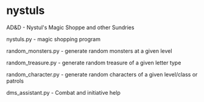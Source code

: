 # nystuls
AD&amp;D - Nystul's Magic Shoppe and other Sundries

nystuls.py - magic shopping program 

random_monsters.py - generate random monsters at a given level

random_treasure.py - generate random treasure of a given letter type

random_character.py - generate random characters of a given level/class or patrols

dms_assistant.py - Combat and initiative help

